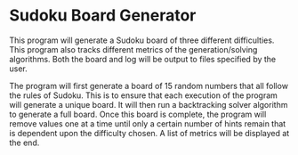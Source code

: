 # Sudoku Board Generator
 
This program will generate a Sudoku board of three different difficulties. This program also
tracks different metrics of the generation/solving algorithms. Both the board and log will be
output to files specified by the user.

The program will first generate a board of 15 random numbers that all follow the rules of
Sudoku. This is to ensure that each execution of the program will generate a unique board.
It will then run a backtracking solver algorithm to generate a full board. Once this board
is complete, the program will remove values one at a time until only a certain number of
hints remain that is dependent upon the difficulty chosen. A list of metrics will be
displayed at the end.
